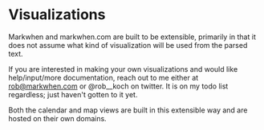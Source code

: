 # Visualizations

Markwhen and markwhen.com are built to be extensible, primarily in that it does not assume what kind of visualization will be used from the parsed text.

If you are interested in making your own visualizations and would like help/input/more documentation, reach out to me either at rob@markwhen.com or @rob__koch on twitter. It is on my todo list regardless; just haven't gotten to it yet.

Both the calendar and map views are built in this extensible way and are hosted on their own domains.